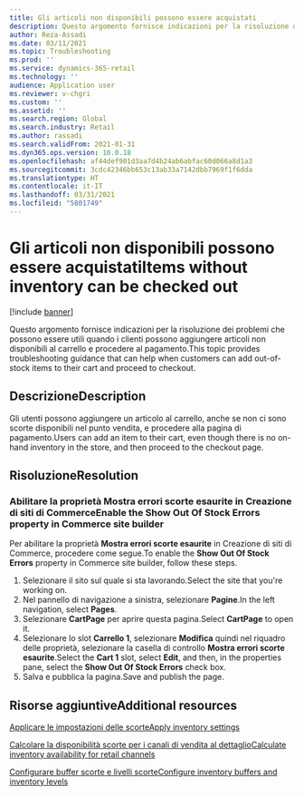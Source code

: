 ```yaml
---
title: Gli articoli non disponibili possono essere acquistati
description: Questo argomento fornisce indicazioni per la risoluzione dei problemi che possono essere utili quando i clienti possono aggiungere articoli non disponibili al carrello e procedere al pagamento.
author: Reza-Assadi
ms.date: 03/11/2021
ms.topic: Troubleshooting
ms.prod: ''
ms.service: dynamics-365-retail
ms.technology: ''
audience: Application user
ms.reviewer: v-chgri
ms.custom: ''
ms.assetid: ''
ms.search.region: Global
ms.search.industry: Retail
ms.author: rassadi
ms.search.validFrom: 2021-01-31
ms.dyn365.ops.version: 10.0.18
ms.openlocfilehash: af44def901d3aa7d4b24ab6abfac60d066a8d1a3
ms.sourcegitcommit: 3cdc42346bb653c13ab33a7142dbb7969f1f6dda
ms.translationtype: HT
ms.contentlocale: it-IT
ms.lasthandoff: 03/31/2021
ms.locfileid: "5801749"
---
```

# <a name="items-without-inventory-can-be-checked-out"></a><span data-ttu-id="f2c1b-103">Gli articoli non disponibili possono essere acquistati</span><span class="sxs-lookup"><span data-stu-id="f2c1b-103">Items without inventory can be checked out</span></span>

[!include [banner](../../includes/banner.md)]

<span data-ttu-id="f2c1b-104">Questo argomento fornisce indicazioni per la risoluzione dei problemi che possono essere utili quando i clienti possono aggiungere articoli non disponibili al carrello e procedere al pagamento.</span><span class="sxs-lookup"><span data-stu-id="f2c1b-104">This topic provides troubleshooting guidance that can help when customers can add out-of-stock items to their cart and proceed to checkout.</span></span>

## <a name="description"></a><span data-ttu-id="f2c1b-105">Descrizione</span><span class="sxs-lookup"><span data-stu-id="f2c1b-105">Description</span></span>

<span data-ttu-id="f2c1b-106">Gli utenti possono aggiungere un articolo al carrello, anche se non ci sono scorte disponibili nel punto vendita, e procedere alla pagina di pagamento.</span><span class="sxs-lookup"><span data-stu-id="f2c1b-106">Users can add an item to their cart, even though there is no on-hand inventory in the store, and then proceed to the checkout page.</span></span>

## <a name="resolution"></a><span data-ttu-id="f2c1b-107">Risoluzione</span><span class="sxs-lookup"><span data-stu-id="f2c1b-107">Resolution</span></span>

### <a name="enable-the-show-out-of-stock-errors-property-in-commerce-site-builder"></a><span data-ttu-id="f2c1b-108">Abilitare la proprietà Mostra errori scorte esaurite in Creazione di siti di Commerce</span><span class="sxs-lookup"><span data-stu-id="f2c1b-108">Enable the Show Out Of Stock Errors property in Commerce site builder</span></span>

<span data-ttu-id="f2c1b-109">Per abilitare la proprietà **Mostra errori scorte esaurite** in Creazione di siti di Commerce, procedere come segue.</span><span class="sxs-lookup"><span data-stu-id="f2c1b-109">To enable the **Show Out Of Stock Errors** property in Commerce site builder, follow these steps.</span></span>

1. <span data-ttu-id="f2c1b-110">Selezionare il sito sul quale si sta lavorando.</span><span class="sxs-lookup"><span data-stu-id="f2c1b-110">Select the site that you're working on.</span></span>
1. <span data-ttu-id="f2c1b-111">Nel pannello di navigazione a sinistra, selezionare **Pagine**.</span><span class="sxs-lookup"><span data-stu-id="f2c1b-111">In the left navigation, select **Pages**.</span></span>
1. <span data-ttu-id="f2c1b-112">Selezionare **CartPage** per aprire questa pagina.</span><span class="sxs-lookup"><span data-stu-id="f2c1b-112">Select **CartPage** to open it.</span></span>
1. <span data-ttu-id="f2c1b-113">Selezionare lo slot **Carrello 1**, selezionare **Modifica** quindi nel riquadro delle proprietà, selezionare la casella di controllo **Mostra errori scorte esaurite**.</span><span class="sxs-lookup"><span data-stu-id="f2c1b-113">Select the **Cart 1** slot, select **Edit**, and then, in the properties pane, select the **Show Out Of Stock Errors** check box.</span></span>
1. <span data-ttu-id="f2c1b-114">Salva e pubblica la pagina.</span><span class="sxs-lookup"><span data-stu-id="f2c1b-114">Save and publish the page.</span></span>

## <a name="additional-resources"></a><span data-ttu-id="f2c1b-115">Risorse aggiuntive</span><span class="sxs-lookup"><span data-stu-id="f2c1b-115">Additional resources</span></span>

[<span data-ttu-id="f2c1b-116">Applicare le impostazioni delle scorte</span><span class="sxs-lookup"><span data-stu-id="f2c1b-116">Apply inventory settings</span></span>](../inventory-settings.md)

[<span data-ttu-id="f2c1b-117">Calcolare la disponibilità scorte per i canali di vendita al dettaglio</span><span class="sxs-lookup"><span data-stu-id="f2c1b-117">Calculate inventory availability for retail channels</span></span>](../calculated-inventory-retail-channels.md)

[<span data-ttu-id="f2c1b-118">Configurare buffer scorte e livelli scorte</span><span class="sxs-lookup"><span data-stu-id="f2c1b-118">Configure inventory buffers and inventory levels</span></span>](../inventory-buffers-levels.md)
